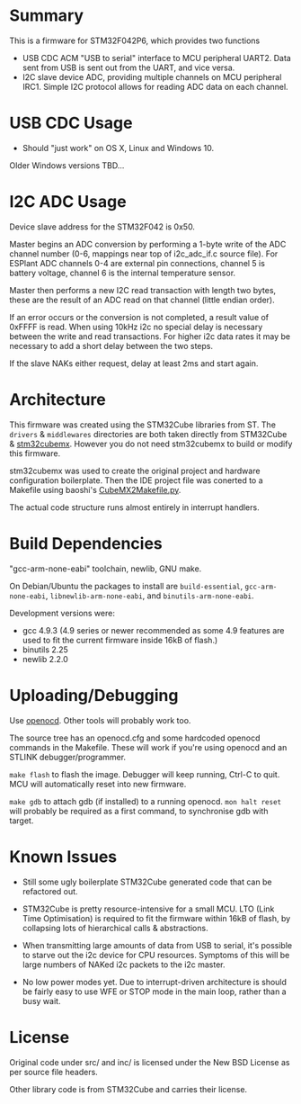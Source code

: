# Summary

This is a firmware for STM32F042P6, which provides two functions

* USB CDC ACM "USB to serial" interface to MCU peripheral UART2. Data sent from USB is sent out from the UART, and vice versa.
* I2C slave device ADC, providing multiple channels on MCU peripheral IRC1. Simple I2C protocol allows for reading ADC data on each channel.

# USB CDC Usage

* Should "just work" on OS X, Linux and Windows 10.

Older Windows versions TBD...

# I2C ADC Usage

Device slave address for the STM32F042 is 0x50.

Master begins an ADC conversion by performing a 1-byte write of the ADC channel number (0-6, mappings near top of i2c_adc_if.c source file). For ESPlant ADC channels 0-4 are external pin connections, channel 5 is battery voltage, channel 6 is the internal temperature sensor.

Master then performs a new I2C read transaction with length two bytes, these are the result of an ADC read on that channel (little endian order).

If an error occurs or the conversion is not completed, a result value of 0xFFFF is read. When using 10kHz i2c no special delay is necessary between the write and read transactions. For higher i2c data rates it may be necessary to add a short delay between the two steps.

If the slave NAKs either request, delay at least 2ms and start again.

# Architecture

This firmware was created using the STM32Cube libraries from ST. The `drivers` & `middlewares` directories are both taken directly from STM32Cube & [stm32cubemx](http://www.st.com/stm32cubemx). However you do not need stm32cubemx to build or modify this firmware.

stm32cubemx was used to create the original project and hardware configuration boilerplate. Then the IDE project file was conerted to a Makefile using baoshi's [CubeMX2Makefile.py](https://github.com/baoshi/CubeMX2Makefile).

The actual code structure runs almost entirely in interrupt handlers.

# Build Dependencies

"gcc-arm-none-eabi" toolchain, newlib, GNU make.

On Debian/Ubuntu the packages to install are `build-essential`, `gcc-arm-none-eabi`, `libnewlib-arm-none-eabi`, and `binutils-arm-none-eabi`.

Development versions were:
* gcc 4.9.3 (4.9 series or newer recommended as some 4.9 features are used to fit the current firmware inside 16kB of flash.)
* binutils 2.25
* newlib 2.2.0

# Uploading/Debugging

Use [openocd](http://openocd.org/). Other tools will probably work too.

The source tree has an openocd.cfg and some hardcoded openocd commands in the Makefile. These will work if you're using openocd and an STLINK debugger/programmer.

`make flash` to flash the image. Debugger will keep running, Ctrl-C to quit. MCU will automatically reset into new firmware.

`make gdb` to attach gdb (if installed) to a running openocd. `mon halt reset` will probably be required as a first command, to synchronise gdb with target.

# Known Issues

* Still some ugly boilerplate STM32Cube generated code that can be refactored out.

* STM32Cube is pretty resource-intensive for a small MCU. LTO (Link Time Optimisation) is required to fit the firmware within 16kB of flash, by collapsing lots of hierarchical calls & abstractions.

* When transmitting large amounts of data from USB to serial, it's possible to starve out the i2c device for CPU resources. Symptoms of this will be large numbers of NAKed i2c packets to the i2c master.

* No low power modes yet. Due to interrupt-driven architecture is should be fairly easy to use WFE or STOP mode in the main loop, rather than a busy wait.


# License

Original code under src/ and inc/ is licensed under the New BSD License as per source file headers.

Other library code is from STM32Cube and carries their license.
